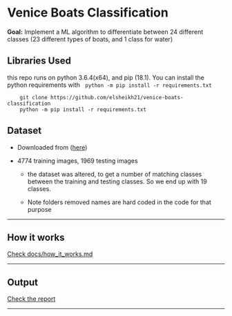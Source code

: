 # Venice Boats Classification

**Goal:** Implement a ML algorithm to differentiate between 24 different classes (23 different types of boats, and 1 class for water)

## Libraries Used

this repo runs on python 3.6.4(x64), and pip (18.1). You can install the python requirements with &nbsp; `python -m pip install -r requirements.txt`

```
    git clone https://github.com/elsheikh21/venice-boats-classification
    python -m pip install -r requirements.txt
```

## Dataset

  - Downloaded from ([here](http://www.diag.uniroma1.it/~labrococo/MAR/classification.htm))

  - 4774 training images, 1969 testing images

    - the dataset was altered, to get a number of matching classes between the training and testing classes. So we end up with 19 classes. &nbsp;

    - Note folders removed names are hard coded in the code for that purpose

---

## How it works

[Check docs/how_it_works.md](https://github.com/elsheikh21/venice-boats-classification/blob/master/docs/how_it_works.md)

---

## Output

[Check the report](https://github.com/elsheikh21/venice-boats-classification/blob/master/Report.pdf)

---

